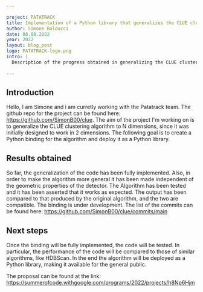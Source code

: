 ```yaml
---

project: PATATRACK
title: Implementation of a Python library that generalizes the CLUE clustering algorithm
author: Simone Balducci
date: 08.08.2022
year: 2022
layout: blog_post
logo: PATATRACK-logo.png
intro: |
  Description of the progress obtained in generalizing the CLUE clustering algorithm to N dimensions and binding it with Python.
  
---
```

  
## Introduction
Hello, I am Simone and i am curretly working with the Patatrack team. The github repo for the project can be found here: https://github.com/SimonB00/clue.
The aim of the project I'm working on is to generalize the CLUE clustering algorithm to N dimensions, since it was initially designed to work in 
2 dimensions. The following goal is to create a Python binding for the algorithm and deploy it as a Python library.
  
## Results obtained
So far, the generalization of the code has been fully implemented. Also, in order to make the algorithm more general it has been made independent of the
geometric properties of the detector.
The Algorithm has been tested and it has been asserted that it works as expected. The output has been compared to that produced by the original algorithm,
and the two are compatible.
The binding is under development.
The list of the commits can be found here: https://github.com/SimonB00/clue/commits/main
  
## Next steps
Once the binding will be fully implemented, the code will be tested. In particular, the performance of the code will be compared to those of similar 
algorithms, like HDBScan. 
In the end the algorithm will be deployed as a Python library, making it available for the general public.

The proposal can be found at the link: https://summerofcode.withgoogle.com/programs/2022/projects/h8Np6Hjm
